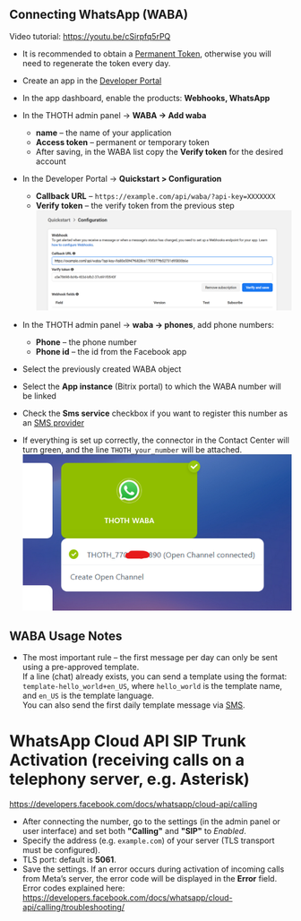 ## Connecting WhatsApp (WABA)

Video tutorial: https://youtu.be/cSirpfq5rPQ  
+ It is recommended to obtain a [Permanent Token](https://developers.facebook.com/docs/whatsapp/business-management-api/get-started), otherwise you will need to regenerate the token every day.  
+ Create an app in the [Developer Portal](https://developers.facebook.com/apps/)  
+ In the app dashboard, enable the products: **Webhooks, WhatsApp**  
+ In the THOTH admin panel → **WABA → Add waba**  
  + **name** – the name of your application  
  + **Access token** – permanent or temporary token  
  + After saving, in the WABA list copy the **Verify token** for the desired account  

+ In the Developer Portal → **Quickstart > Configuration**  
  + **Callback URL** – `https://example.com/api/waba/?api-key=XXXXXXX`  
  + **Verify token** – the verify token from the previous step  
![alt text](img/verify.png)

+ In the THOTH admin panel → **waba → phones**, add phone numbers:  
  + **Phone** – the phone number  
  + **Phone id** – the id from the Facebook app  
+ Select the previously created WABA object  
+ Select the **App instance** (Bitrix portal) to which the WABA number will be linked  
+ Check the **Sms service** checkbox if you want to register this number as an [SMS provider](messageservice.md)  
+ If everything is set up correctly, the connector in the Contact Center will turn green, and the line `THOTH_your_number` will be attached.  
![ok](img/waba_ok.png)

## WABA Usage Notes

+ The most important rule – the first message per day can only be sent using a pre-approved template.  
  If a line (chat) already exists, you can send a template using the format:  
  `template-hello_world+en_US`, where `hello_world` is the template name, and `en_US` is the template language.  
  You can also send the first daily template message via [SMS](messageservice.md).  

# WhatsApp Cloud API SIP Trunk Activation (receiving calls on a telephony server, e.g. Asterisk)

https://developers.facebook.com/docs/whatsapp/cloud-api/calling  

+ After connecting the number, go to the settings (in the admin panel or user interface) and set both **"Calling"** and **"SIP"** to *Enabled*.  
+ Specify the address (e.g. `example.com`) of your server (TLS transport must be configured).  
+ TLS port: default is **5061**.  
+ Save the settings. If an error occurs during activation of incoming calls from Meta’s server, the error code will be displayed in the **Error** field.  
  Error codes explained here: https://developers.facebook.com/docs/whatsapp/cloud-api/calling/troubleshooting/  
